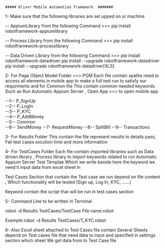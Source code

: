     ##### Klivvr Mobile Automation Framework  #######
1- Make sure that the following libraries are set upped on ur machine

-- AppiumLibrary from the following Command >>>
pip install robotframework-appiumlibrary

-- Process Library from the following Command >>>
 pip install robotframework-processlibrary
 
 -- Data Driven Library from the following Command >>>
pip install robotframework-datadriver 
pip install --upgrade robotframework-datadriver
pip install --upgrade robotframework-datadriver[XLS]

2- For Page Object Model Folder >>> POM
Each file contain xpaths need to access all elements in mobile app to make a full test run to satisfy 
our requirments 
and for Common file This contain common needed keywords
Such as Run Automatic Appium Server , Open App >>> to open mobile app 

--1-- P_SignUp             
--2-- P_LogIn             
--3-- P_KYC               
--4-- P_AddMoney     
--5-- Common              
--6-- SendMoney
--7- RequestMoney
 --8-- SplitBill
 --9-- Transactions
 
 
3- For Results Folder This contain the file represent results in details pass, Fail test cases 
excution time and more information

4- For TestCases Folder 
Each file contain 
imported libraries such as Data driven library , Process library to import keywords related to run Automatic Appium Server 
Test Templae  Which we write beside here the keyword we need ti input data from excel sheet in 

Test Cases Section that contain the Test case we run depend on file content , Which functionality will be tested 
[Sign up, Log In, KYC, ......] 

Keyword contain the script that will be run in test cases section 

5- Command Line to be written in Terminal 

robot -d Results TestCases/TestCase File name.robot

Example 
robot -d Results TestCases/T_KYC.robot

6- Also Excel sheet attached to Test Cases file contain Several Sheets depend on Test cases file that need data to input and specified in 
settings section which sheet We get data from to Test Case file 









